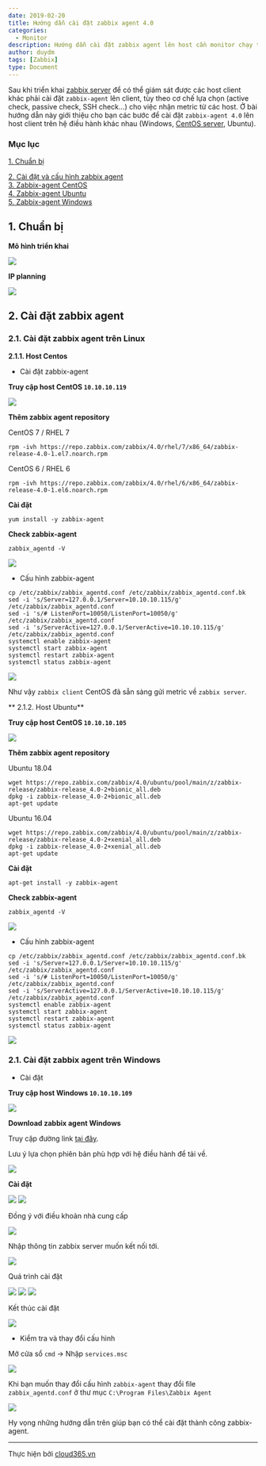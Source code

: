 ```yaml
---
date: 2019-02-20
title: Hướng dẫn cài đặt zabbix agent 4.0
categories:
  - Monitor
description: Hướng dẫn cài đặt zabbix agent lên host cần monitor chạy trên các hệ điều hành Centos, Ubuntu, Linux.
author: duydm
tags: [Zabbix]
type: Document
---
```


Sau khi triển khai <a href="https://blog.cloud365.vn/monitor/cai-dat-zabbix-4-lts-tren-centos7/" target="_blank">zabbix server</a> để có thể giám sát được các host client khác phải cài đặt `zabbix-agent` lên client, tùy theo cơ chế lựa chọn (active check, passive check, SSH check...) cho việc nhận metric từ các host. Ở bài hướng dẫn này giới thiệu cho bạn các bước để cài đặt `zabbix-agent 4.0` lên host client trên hệ điều hành khác nhau (Windows, <a href="https://blog.cloud365.vn/linux/huong-dan-cai-dat-centos7/" target="_blank">CentOS server</a>, Ubuntu).

### Mục lục

[1. Chuẩn bị](#chuanbi)<br>

[2. Cài đặt và cấu hình zabbix agent](#setup)<br>
[3. Zabbix-agent CentOS](#centos)<br>
[4. Zabbix-agent Ubuntu](#ubuntu)<br>
[5. Zabbix-agent Windows](#windows)<br>

<a name="chuanbi"></a>
## 1. Chuẩn bị

**Mô hình triển khai**

![](/images/img-agent-zabbix/topo-agent.png)

**IP planning**

![](/images/img-agent-zabbix/Screenshot_978.png)

<a name="setup"></a>
## 2. Cài đặt zabbix agent

### 2.1. Cài đặt zabbix agent trên Linux

**2.1.1. Host Centos**

+ Cài đặt zabbix-agent

**Truy cập host CentOS `10.10.10.119`**

![](/images/img-agent-zabbix/Screenshot_1001.png)

**Thêm zabbix agent repository**

CentOS 7 / RHEL 7

```
rpm -ivh https://repo.zabbix.com/zabbix/4.0/rhel/7/x86_64/zabbix-release-4.0-1.el7.noarch.rpm
```

CentOS 6 / RHEL 6

```
rpm -ivh https://repo.zabbix.com/zabbix/4.0/rhel/6/x86_64/zabbix-release-4.0-1.el6.noarch.rpm
```

**Cài đặt**

```
yum install -y zabbix-agent
```

**Check zabbix-agent**

```
zabbix_agentd -V
```
![](/images/img-agent-zabbix/Screenshot_981.png)

+ Cấu hình zabbix-agent

```
cp /etc/zabbix/zabbix_agentd.conf /etc/zabbix/zabbix_agentd.conf.bk
sed -i 's/Server=127.0.0.1/Server=10.10.10.115/g' /etc/zabbix/zabbix_agentd.conf
sed -i 's/# ListenPort=10050/ListenPort=10050/g' /etc/zabbix/zabbix_agentd.conf
sed -i 's/ServerActive=127.0.0.1/ServerActive=10.10.10.115/g' /etc/zabbix/zabbix_agentd.conf
systemctl enable zabbix-agent
systemctl start zabbix-agent
systemctl restart zabbix-agent
systemctl status zabbix-agent
```

![](/images/img-agent-zabbix/Screenshot_982.png)

Như vậy `zabbix client` CentOS đã sẵn sàng gửi metric về `zabbix server`.

** 2.1.2. Host Ubuntu**

**Truy cập host CentOS `10.10.10.105`**

![](/images/img-agent-zabbix/Screenshot_983.png)

**Thêm zabbix agent repository**

Ubuntu 18.04

```
wget https://repo.zabbix.com/zabbix/4.0/ubuntu/pool/main/z/zabbix-release/zabbix-release_4.0-2+bionic_all.deb
dpkg -i zabbix-release_4.0-2+bionic_all.deb
apt-get update
```

Ubuntu 16.04

```
wget https://repo.zabbix.com/zabbix/4.0/ubuntu/pool/main/z/zabbix-release/zabbix-release_4.0-2+xenial_all.deb
dpkg -i zabbix-release_4.0-2+xenial_all.deb
apt-get update
```

**Cài đặt**

```
apt-get install -y zabbix-agent
```

**Check zabbix-agent**

```
zabbix_agentd -V
```
![](/images/img-agent-zabbix/Screenshot_984.png)

+ Cấu hình zabbix-agent

```
cp /etc/zabbix/zabbix_agentd.conf /etc/zabbix/zabbix_agentd.conf.bk
sed -i 's/Server=127.0.0.1/Server=10.10.10.115/g' /etc/zabbix/zabbix_agentd.conf
sed -i 's/# ListenPort=10050/ListenPort=10050/g' /etc/zabbix/zabbix_agentd.conf
sed -i 's/ServerActive=127.0.0.1/ServerActive=10.10.10.115/g' /etc/zabbix/zabbix_agentd.conf
systemctl enable zabbix-agent
systemctl start zabbix-agent
systemctl restart zabbix-agent
systemctl status zabbix-agent
```

![](/images/img-agent-zabbix/Screenshot_985.png)

### 2.1. Cài đặt zabbix agent trên Windows

+ Cài đặt

**Truy cập host Windows `10.10.10.109`**

![](/images/img-agent-zabbix/Screenshot_990.png)

**Download zabbix agent Windows**

Truy cập đường link <a href="http://www.suiviperf.com/zabbix/old/" target="_blank">tại đây</a>.

Lưu ý lựa chọn phiên bản phù hợp với hệ điều hành để tải về.

![](/images/img-agent-zabbix/Screenshot_988.png)


**Cài đặt**

![](/images/img-agent-zabbix/Screenshot_991.png)
![](/images/img-agent-zabbix/Screenshot_992.png)

Đồng ý với điều khoản nhà cung cấp

![](/images/img-agent-zabbix/Screenshot_993.png)

Nhập thông tin zabbix server muốn kết nối tới.

![](/images/img-agent-zabbix/Screenshot_994.png)

Quá trình cài đặt

![](/images/img-agent-zabbix/Screenshot_995.png)
![](/images/img-agent-zabbix/Screenshot_996.png)
![](/images/img-agent-zabbix/Screenshot_997.png)

Kết thúc cài đặt

![](/images/img-agent-zabbix/Screenshot_998.png)

+ Kiểm tra và thay đổi cấu hình

Mở cửa sổ `cmd` -> Nhập `services.msc`

![](/images/img-agent-zabbix/Screenshot_999.png)

Khi bạn muốn thay đổi cấu hình `zabbix-agent` thay đổi file `zabbix_agentd.conf` ở thư mục `C:\Program Files\Zabbix Agent`

![](/images/img-agent-zabbix/Screenshot_1000.png)

Hy vọng những hướng dẫn trên giúp bạn có thể cài đặt thành công zabbix-agent.

---
Thực hiện bởi <a href="https://cloud365.vn/" target="_blank">cloud365.vn</a>